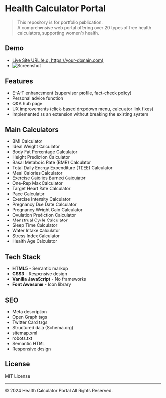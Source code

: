# Health Calculator Portal

> This repository is for portfolio publication.  
> A comprehensive web portal offering over 20 types of free health calculators, supporting women's health.

## Demo
- [Live Site URL (e.g. https://your-domain.com)](https://your-domain.com)
- ![Screenshot](assets/images/screenshot-desktop.png)

## Features
- E-A-T enhancement (supervisor profile, fact-check policy)
- Personal advice function
- Q&A hub page
- UX improvements (click-based dropdown menu, calculator link fixes)
- Implemented as an extension without breaking the existing system

## Main Calculators
- BMI Calculator
- Ideal Weight Calculator
- Body Fat Percentage Calculator
- Height Prediction Calculator
- Basal Metabolic Rate (BMR) Calculator
- Total Daily Energy Expenditure (TDEE) Calculator
- Meal Calories Calculator
- Exercise Calories Burned Calculator
- One-Rep Max Calculator
- Target Heart Rate Calculator
- Pace Calculator
- Exercise Intensity Calculator
- Pregnancy Due Date Calculator
- Pregnancy Weight Gain Calculator
- Ovulation Prediction Calculator
- Menstrual Cycle Calculator
- Sleep Time Calculator
- Water Intake Calculator
- Stress Index Calculator
- Health Age Calculator

## Tech Stack

- **HTML5** - Semantic markup
- **CSS3** - Responsive design
- **Vanilla JavaScript** - No frameworks
- **Font Awesome** - Icon library

## SEO

- Meta description
- Open Graph tags
- Twitter Card tags
- Structured data (Schema.org)
- sitemap.xml
- robots.txt
- Semantic HTML
- Responsive design

## License

MIT License

---

© 2024 Health Calculator Portal All Rights Reserved. 